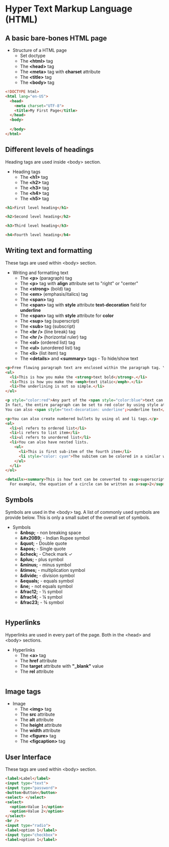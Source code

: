 # Hyper Text Markup Language (HTML)

## A basic bare-bones HTML page

* Structure of a HTML page
  - Set doctype
  - The **&lt;html&gt;** tag
  - The **&lt;head&gt;** tag
  - The **&lt;meta&gt;** tag with **charset** attribute
  - The **&lt;title&gt;** tag
  - The **&lt;body&gt;** tag

```html
<!DOCTYPE html>
<html lang="en-US">
  <head>
    <meta charset="UTF-8">
    <title>My First Page</title>
  </head>
  <body>
    
  </body>
</html>
```

## Different levels of headings

Heading tags are used inside &lt;body&gt; section.

* Heading tags
  - The **&lt;h1&gt;** tag
  - The **&lt;h2&gt;** tag
  - The **&lt;h3&gt;** tag
  - The **&lt;h4&gt;** tag
  - The **&lt;h5&gt;** tag

```html
<h1>First level heading</h1>

<h2>Second level heading</h2>

<h3>Third level heading</h3>

<h4>Fourth level heading</h4>
```

## Writing text and formatting

These tags are used within &lt;body&gt; section.

* Writing and formatting text
  - The **&lt;p&gt;** (paragraph) tag
  - The **&lt;p&gt;** tag with **align** attribute set to "right" or "center"
  - The **&lt;strong&gt;** (bold) tag
  - The **&lt;em&gt;** (emphasis/italics) tag
  - The **&lt;span&gt;** tag
  - The **&lt;span&gt;** tag with **style** attribute **text-decoration** field for **underline**
  - The **&lt;span&gt;** tag with **style** attribute for **color**
  - The **&lt;sup&gt;** tag (superscript)
  - The **&lt;sub&gt;** tag (subscript)
  - The **&lt;br /&gt;** (line break) tag
  - The **&lt;hr /&gt;** (horizontal ruler) tag
  - The **&lt;ol&gt;** (ordered list) tag
  - The **&lt;ul&gt;** (unordered list) tag
  - The **&lt;li&gt;** (list item) tag
  - The **&lt;details&gt;** and **&lt;summary&gt;** tags - To hide/show text

```html
<p>Free flowing paragraph text are enclosed within the paragraph tag. You use <br /> for line break. Adding bullets can be done using <ul> and <li> tags as shown below.</p>
<ul>
  <li>This is how you make the <strong>text bold</strong>.</li> 
  <li>This is how you make the <emph>text italic</emph>.</li>
  <li>The underlining is not so simple.</li>
</ul>

<p style="color:red">Any part of the <span style="color:blue">text can be made blue</span> by enclosing them within span tag and using the style attribute.
In fact, the entire paragraph can be set to red color by using style attribute of the paragraph tag.
You can also <span style="text-decoration: underline";>underline text</span> using style tag.</p>

<p>You can also create numbered bullets by using ol and li tags.</p>
<ol>
  <li>ol refers to ordered list</li>
  <li>li refers to list item</li>
  <li>ul refers to unordered list</li>
  <li>You can also have nested lists.
    <ul>
      <li>This is first sub-item of the fourth item</li>
      <li style="color: cyan">The subitem can be colored in a similar way.</li>
    </ul>
  </li>
</ol>

<details><summary>This is how text can be converted to <sup>superscript</sup> and <sub>subscript</sub>.</summary> 
  For example, the equation of a circle can be written as x<sup>2</sup> + y<sup>2</sup> = r<sup>2</sup>.</details>
```

## Symbols

Symbols are used in the &lt;body&gt; tag. A list of commonly used symbols are provide below. This is only a small subet of the overall set of symbols.

* Symbols
  - **&amp;nbsp;** - non breaking space
  - **&amp;#x20B9;** - Indian Rupee symbol
  - **&amp;quot;** - Double quote
  - **&amp;apos;** - Single quote
  - **&amp;check;** - Check mark &check;
  - **&amp;plus;** - plus symbol
  - **&amp;minus;** - minus symbol
  - **&amp;times;** - multiplication symbol
  - **&amp;divide;** - division symbol
  - **&amp;equals;** - equals symbol
  - **&amp;ne;** - not equals symbol
  - **&amp;frac12;** - &frac12; symbol
  - **&amp;frac14;** - &frac14; symbol
  - **&amp;frac23;** - &frac34; symbol

```html

```

## Hyperlinks

<p>Hyperlinks are used in every part of the page. Both in the &lt;head&gt; and &lt;body&gt; sections.</p>

* Hyperlinks
  - The **&lt;a&gt;** tag
  - The **href** attribute
  - The **target** attribute with **"_blank"** value
  - The **rel** attribute
 
 ```html
 
 ```

## Image tags

* Image
  - The **&lt;img&gt;** tag
  - The **src** attribute
  - The **alt** attribute
  - The **height** attribute
  - The **width** attribute
  - The **&lt;figure&gt;** tag
  - The **&lt;figcaption&gt;** tag

## User Interface

These tags are used within &lt;body&gt; section.

```html
<label>Label</label>
<input type="text">
<input type="password">
<button>Button</button>
<select> </select>
<select>
  <option>Value 1</option>
  <option>Value 2</option>
</select>
<br />
<input type="radio">
<label>option 1</label>
<input type="checkbox">
<label>option 1</label>
```

